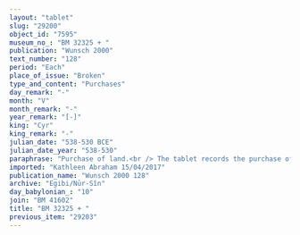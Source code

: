 ```yaml
---
layout: "tablet"
slug: "29200"
object_id: "7595"
museum_no_: "BM 32325 + "
publication: "Wunsch 2000"
text_number: "128"
period: "Each"
place_of_issue: "Broken"
type_and_content: "Purchases"
day_remark: "-"
month: "V"
month_remark: "-"
year_remark: "[-]"
king: "Cyr"
king_remark: "-"
julian_date: "538-530 BCE"
julian_date_year: "538-530"
paraphrase: "Purchase of land.<br /> The tablet records the purchase of agricultural land; the text has been divided into paragraphs, marked on the tablet by a line drawn at the end of each one (and indicated below in the paraphrase by LINE).<br /> <strong><sup>f</sup></strong><strong>A</strong> purchases 0;0.5 Kor (2250 m<sup>2</sup>) of agricultural land (<em>zēru</em>) in the open country (<em>eqel ṣēri</em>) from <strong>B</strong>. This is a cultivated date garden (<em>kir&ucirc; gi&scaron;immarē zaqpi</em>) bearing fruit (<em>iṣṣi bilti</em>). It is the seller&rsquo;s share (<em>zittu</em>) in land that he did not divide (<em>zu&rsquo;uzu</em>) with his older brother <strong>C</strong>, his younger brother <strong>D</strong>, and his uncle <strong>E</strong>, and is located in &Scaron;uppatu in the district (<em>pīhatu</em>) of Babylon. LINE<br /> Its upper side in the North borders on (the propery of) <strong>F<sub>1</sub></strong> und <strong>F<sub>2</sub></strong>, its lower side in the South on (the property of) <strong>G</strong>; its upper front in the West borders on the bank of the Euphrates (<em>ki&scaron;ād nār Puratti</em>) and its lower front in the East on (the property of) <strong>H</strong>.<br /> <strong><sup>f</sup></strong><strong>A</strong> declares the equivalent for this land together with the seller <strong>B</strong> (A <em>itti</em> B <em>mahīra nab&ucirc; i&scaron;ām</em>) to be 1 shekel of silver for each 1 1/2 SIL&Agrave; (112,5 m<sup>2</sup>). The buyer gives (<em>nadānu</em>) the total purchase price (<em>&scaron;īmi&scaron;u gamrūtu</em>) of 20 shekels of silver, plus 2 shekels as additional payment (<em>k&icirc; atri</em>). <strong>B </strong>acknowledges that he has received (<em>mahāru</em>) in total 22 shekels of silver in pieces (<em>&scaron;ibirtu</em>), and he is satisfied. The parties agree that in future times there will be no claims or suits against each other, not even between members of their families &ndash; otherwise, any future claimant (<em>pāqirānu</em>) will have to repay twelvefold the silver he received. A very damaged line mentions equal shares; the context however is unclear. Then the text continues establishing that the field will be measured, and should it be found larger or smaller than what was originally calculated they will compensate each other (<em>ahāmi&scaron; apālu</em>) according to the field-price ratio (<em>mahīru</em>) they agreed upon. <strong>B</strong> has also received (<em>eṭēru</em>) from <strong><sup>f</sup>A</strong> an amount of silver (not written in this tablet) which was due to him for the price of the harvest (<em>&scaron;īm ebūri</em>) in Cyrus&rsquo; x<sup>th</sup> year from a small plot of land (3+2 B&Aacute;N = 0.0.5+ kor or c. 2250 m<sup>2</sup>). <strong>C</strong>, his older brother, has taken (<em>leq&ucirc;</em>) a broken amount of silver (x shekels) as gift (<em>qī&scaron;tu</em>). Fingernail impressions (<em>ṣupru</em>) of the seller <strong>B</strong>, instead of his seal impression (<em>kunukku</em>). Names of 6 witnesses and the scribe.<br /> &nbsp;<br /> <strong><sup>f</sup></strong><strong>A</strong> = <sup>f</sup>Bu&rsquo;ītu/Nab&ucirc;-bān-ahi//&Scaron;ang&ucirc;-Gula; <strong>B</strong> = Nab&ucirc;-uballiṭ/Nab&ucirc;-mukīn-zēri//As&ucirc;; C = Iddin-Marduk/Nab&ucirc;-mukīn-zēri//As&ucirc;; <strong>D </strong>= Nergal-zēru-ibni/Nab&ucirc;-mukīn-zēri//As&ucirc;; <strong>E</strong> = Mukīn-Marduk, uncle of <strong>B</strong>; <strong>F<sub>1</sub></strong> = Zēria; <strong>F<sub>2</sub></strong> = Nā&#39;id-Marduk; <strong>G</strong> = Tabnēa/Ina-tē&scaron;&ecirc;-ēṭir//As&ucirc;; <strong>H</strong> = Kidinnu/Zēria//&Scaron;ang&ucirc;-Gula"
imported: "Kathleen Abraham 15/04/2017"
publication_name: "Wunsch 2000 128"
archive: "Egibi/Nūr-Sîn"
day_babylonian_: "10"
join: "BM 41602"
title: "BM 32325 + "
previous_item: "29203"
---
```

